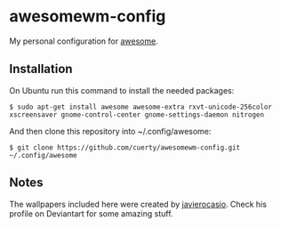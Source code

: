 awesomewm-config
================

My personal configuration for [awesome](http://awesome.naquadah.org/).

Installation
------------

On Ubuntu run this command to install the needed packages:

```
$ sudo apt-get install awesome awesome-extra rxvt-unicode-256color xscreensaver gnome-control-center gnome-settings-daemon nitrogen
```
And then clone this repository into ~/.config/awesome:

```
$ git clone https://github.com/cuerty/awesomewm-config.git ~/.config/awesome
```

Notes
-----

The wallpapers included here were created by [javierocasio](http://javierocasio.deviantart.com/). Check his profile on Deviantart for some amazing stuff.
